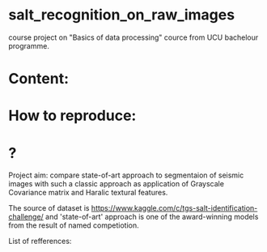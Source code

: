 # salt_recognition_on_raw_images
course project on "Basics of data processing" cource from UCU bachelour programme. 

# Content:

# How to reproduce:

# ?

Project aim: compare state-of-art approach to segmentaion of seismic images with such a classic approach as application of Grayscale Covariance matrix and Haralic textural features.

The source of dataset is https://www.kaggle.com/c/tgs-salt-identification-challenge/ and 'state-of-art' approach is one of the award-winning models from the result of named competiotion.

List of refferences:
